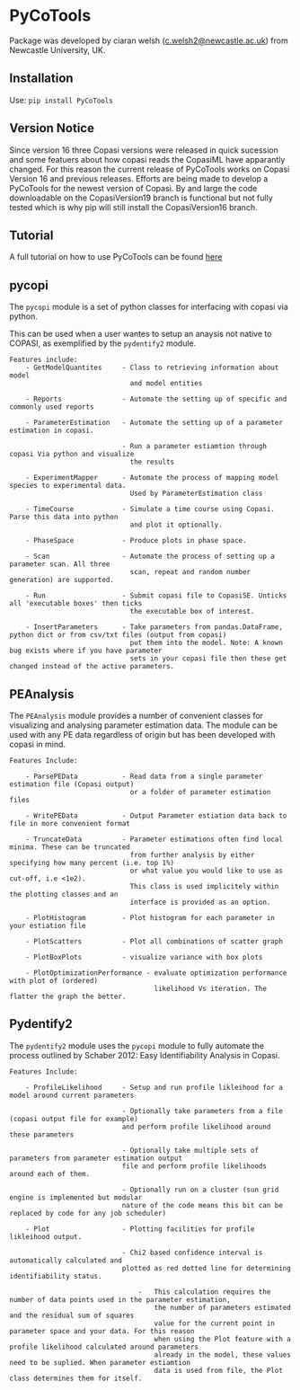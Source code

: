 # PyCoTools

Package was developed by ciaran welsh (c.welsh2@newcastle.ac.uk) from Newcastle University, UK. 

## Installation 
Use:
    `pip install PyCoTools` 
        
## Version Notice
        

Since version 16 three Copasi versions were released in quick sucession and some featuers about how copasi reads the CopasiML have apparantly changed. For this reason the current release of PyCoTools works on Copasi Version 16 and previous releases. Efforts are being made to develop a PyCoTools for the newest version of Copasi. By and large the code downloadable on the CopasiVersion19 branch is functional but not fully tested which is why pip will still install the CopasiVersion16 branch.


## Tutorial
A full tutorial on how to use PyCoTools can be found [here](https://github.com/CiaranWelsh/PyCoTools/tree/CopasiVersion19/PyCoTools/PyCoToolsTutorial)

## pycopi
The `pycopi` module is a set of python classes for interfacing with copasi via python. 

This can be used when a user wantes to setup an anaysis not native to COPASI, as exemplified by the `pydentify2` module.


    Features include:
        - GetModelQuantites     - Class to retrieving information about model 
                                  and model entities
        
        - Reports               - Automate the setting up of specific and commonly used reports
        
        - ParameterEstimation   - Automate the setting up of a parameter estimation in copasi. 
                                
                                - Run a parameter estiamtion through copasi Via python and visualize 
                                  the results
        
        - ExperimentMapper      - Automate the process of mapping model species to experimental data. 
                                  Used by ParameterEstimation class
        
        - TimeCourse            - Simulate a time course using Copasi. Parse this data into python 
                                  and plot it optionally. 
        
        - PhaseSpace            - Produce plots in phase space.
        
        - Scan                  - Automate the process of setting up a parameter scan. All three 
                                  scan, repeat and random number generation) are supported. 
        
        - Run                   - Submit copasi file to CopasiSE. Unticks all 'executable boxes' then ticks 
                                  the executable box of interest. 
       
        - InsertParameters      - Take parameters from pandas.DataFrame, python dict or from csv/txt files (output from copasi) 
                                  put them into the model. Note: A known bug exists where if you have parameter 
                                  sets in your copasi file then these get changed instead of the active parameters. 
                                  
## PEAnalysis

The `PEAnalysis` module provides a number of convenient classes for visualizing and analysing parameter estimation data. The module can be used with any PE data regardless of origin but has been developed with copasi in  mind.
    
    Features Include:
        
        - ParsePEData           - Read data from a single parameter estimation file (Copasi output) 
                                  or a folder of parameter estimation files
        
        - WritePEData           - Output Parameter estiation data back to file in more convenient format
        
        - TruncateData          - Parameter estimations often find local minima. These can be truncated 
                                  from further analysis by either specifying how many percent (i.e. top 1%)
                                  or what value you would like to use as cut-off, i.e <1e2). 
                                  This class is used implicitely within the plotting classes and an 
                                  interface is provided as an option.
        
        - PlotHistogram         - Plot histogram for each parameter in your estiation file
        
        - PlotScatters          - Plot all combinations of scatter graph
        
        - PlotBoxPlots          - visualize variance with box plots
        
        - PlotOptimizationPerformance - evaluate optimization performance with plot of (ordered) 
                                        likelihood Vs iteration. The flatter the graph the better. 
## Pydentify2      

The `pydentify2` module uses the `pycopi` module to fully automate the process outlined by Schaber 2012: Easy Identifiability Analysis in Copasi. 
   
    Features Include:
        
        - ProfileLikelihood     - Setup and run profile likleihood for a model around current parameters
                                
                                - Optionally take parameters from a file (copasi output file for example) 
                                and perform profile likelihood around these parameters
                                
                                - Optionally take multiple sets of parameters from parameter estimation output 
                                file and perform profile likelihoods around each of them. 
                                
                                - Optionally run on a cluster (sun grid engine is implemented but modular 
                                nature of the code means this bit can be replaced by code for any job scheduler)

        - Plot                  - Plotting facilities for profile likleihood output. 
        
                                - Chi2 based confidence interval is automatically calculated and 
                                plotted as red dotted line for determining identifiability status. 
                                    
                                    -   This calculation requires the number of data points used in the parameter estimation, 
                                        the number of parameters estimated and the residual sum of squares 
                                        value for the current point in parameter space and your data. For this reason 
                                        when using the Plot feature with a profile likelihood calculated around parameters 
                                        already in the model, these values need to be suplied. When parameter estiamtion 
                                        data is used from file, the Plot class determines them for itself. 
                                    
  


